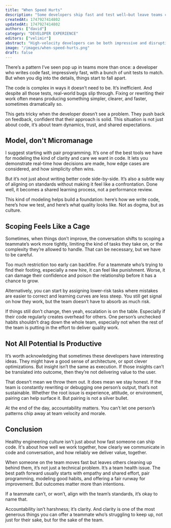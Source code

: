 ```yaml
---
title: "When Speed Hurts"
description: "Some developers ship fast and test well—but leave teams cleaning up behind them. This post explores how to lead with empathy, model good habits, and create space for growth without sacrificing quality or team trust."
createdAt: 1747927414802
updatedAt: 1747927414802
authors: ["david"]
category: "DEVELOPER EXPERIENCE"
editors: ["velimir"]
abstract: "High-velocity developers can be both impressive and disruptive. While their code moves fast and comes with plenty of tests, it often reveals deeper issues: unnecessary complexity, bugs that escape into production, and resistance to feedback. This post unpacks the hidden cost of unchecked speed and what it means for team health and trust. It advocates for pair programming as a tool for modeling thoughtful engineering—not micromanagement—and shares guidance on when to coach, when to scope work differently, and when to escalate. By anchoring accountability in empathy and clarity, teams can maintain high standards without creating fear or resentment. Ultimately, great engineering isn’t just about speed—it’s about how well we build together."
image: "/images/when-speed-hurts.png"
draft: false
---
```


There’s a pattern I’ve seen pop up in teams more than once: a developer who writes code fast, impressively fast, with a bunch of unit tests to match. But when you dig into the details, things start to fall apart.

The code is complex in ways it doesn’t need to be. It’s inefficient. And despite all those tests, real-world bugs slip through. Fixing or rewriting their work often means producing something simpler, clearer, and faster, sometimes dramatically so.

This gets tricky when the developer doesn’t see a problem. They push back on feedback, confident that their approach is solid. This situation is not just about code, it’s about team dynamics, trust, and shared expectations.

## Model, don't Micromanage

I suggest starting with pair programming. It’s one of the best tools we have for modeling the kind of clarity and care we want in code. It lets you demonstrate real-time how decisions are made, how edge cases are considered, and how simplicity often wins.

But it’s not just about writing better code side-by-side. It’s also a subtle way of aligning on standards without making it feel like a confrontation. Done well, it becomes a shared learning process, not a performance review.

This kind of modeling helps build a foundation: here’s how we write code, here’s how we test, and here’s what quality looks like. Not as dogma, but as culture.

## Scoping Feels Like a Cage

Sometimes, when things don’t improve, the conversation shifts to scoping a teammate’s work more tightly, limiting the kind of tasks they take on, or the complexity they’re allowed to handle. That can be necessary, but we have to be careful.

Too much restriction too early can backfire. For a teammate who’s trying to find their footing, especially a new hire, it can feel like punishment. Worse, it can damage their confidence and poison the relationship before it has a chance to grow.

Alternatively, you can start by assigning lower-risk tasks where mistakes are easier to correct and learning curves are less steep. You still get signal on how they work, but the team doesn’t have to absorb as much risk.

If things still don’t change, then yeah, escalation is on the table. Especially if their code regularly creates overhead for others. One person’s unchecked habits shouldn’t drag down the whole team, especially not when the rest of the team is putting in the effort to deliver quality work.

## Not All Potential Is Productive

It’s worth acknowledging that sometimes these developers have interesting ideas. They might have a good sense of architecture, or spot clever optimizations. But insight isn’t the same as execution. If those insights can’t be translated into outcome, then they’re not delivering value to the user.

That doesn’t mean we throw them out. It does mean we stay honest. If the team is constantly rewriting or debugging one person’s output, that’s not sustainable. Whether the root issue is experience, attitude, or environment, pairing can help surface it. But pairing is not a silver bullet.

At the end of the day, accountability matters. You can’t let one person’s patterns chip away at team velocity and morale.

## Conclusion

Healthy engineering culture isn't just about how fast someone can ship code. It's about how well we work together, how clearly we communicate in code and conversation, and how reliably we deliver value, together.

When someone on the team moves fast but leaves others cleaning up behind them, it’s not just a technical problem. It’s a team health issue. The best path forward usually starts with empathy and shared effort, pair programming, modeling good habits, and offering a fair runway for improvement. But outcomes matter more than intentions.

If a teammate can’t, or won’t, align with the team’s standards, it’s okay to name that. 

Accountability isn’t harshness; it’s clarity. And clarity is one of the most generous things you can offer a teammate who’s struggling to keep up, not just for their sake, but for the sake of the team.
